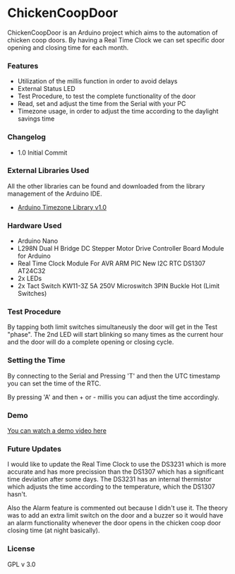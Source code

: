 # ChickenCoopDoor

ChickenCoopDoor is an Arduino project which aims to the automation of chicken coop doors. By having a Real Time Clock we can set specific door opening and closing time for each month.

### Features

  - Utilization of the millis function in order to avoid delays
  - External Status LED
  - Test Procedure, to test the complete functionality of the door
  - Read, set and adjust the time from the Serial with your PC
  - Timezone usage, in order to adjust the time according to the daylight savings time

### Changelog
  - 1.0 Initial Commit

### External Libraries Used
All the other libraries can be found and downloaded from the library management of the Arduino IDE.

* [Arduino Timezone Library v1.0](https://github.com/JChristensen/Timezone)

### Hardware Used

* Arduino Nano
* L298N Dual H Bridge DC Stepper Motor Drive Controller Board Module for Arduino
* Real Time Clock Module For AVR ARM PIC New I2C RTC DS1307 AT24C32
* 2x LEDs
* 2x Tact Switch KW11-3Z 5A 250V Microswitch 3PIN Buckle Hot (Limit Switches)

### Test Procedure
By tapping both limit switches simultaneusly the door will get in the Test "phase". The 2nd LED will start blinking so many times as the current hour and the door will do a complete opening or closing cycle.

### Setting the Time
By connecting to the Serial and Pressing 'T' and then the UTC timestamp you can set the time of the RTC.

By pressing 'A' and then + or - millis you can adjust the time accordingly.

### Demo

[You can watch a demo video here](https://www.youtube.com/watch?v=tN1-I40H8xY)

### Future Updates

I would like to update the Real Time Clock to use the DS3231 which is more accurate and has more precission than the DS1307 which has a significant time deviation after some days. The DS3231 has an internal thermistor which adjusts the time according to the temperature, which the DS1307 hasn't.

Also the Alarm feature is commented out because I didn't use it. The theory was to add an extra limit switch on the door and a buzzer so it would have an alarm functionality whenever the door opens in the chicken coop door closing time (at night basically).

### License

GPL v 3.0